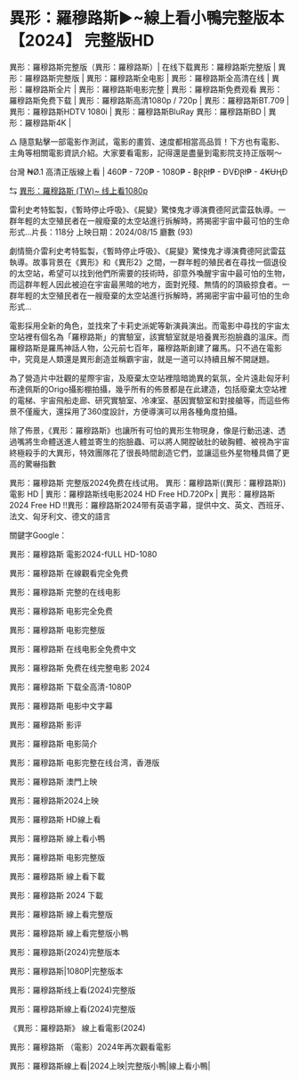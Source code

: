 <h1>異形：羅穆路斯►~線上看小鴨完整版本【2024】 完整版HD</h1>

異形：羅穆路斯完整版（異形：羅穆路斯）| 在线下载異形：羅穆路斯完整版 | 異形：羅穆路斯完整版 | 異形：羅穆路斯全电影 | 異形：羅穆路斯全高清在线 | 異形：羅穆路斯全片 | 異形：羅穆路斯电影完整 | 異形：羅穆路斯免费观看 異形：羅穆路斯免费下载 | 異形：羅穆路斯高清1080p / 720p | 異形：羅穆路斯BT.709 | 異形：羅穆路斯HDTV 1080i | 異形：羅穆路斯BluRay 異形：羅穆路斯BD | 異形：羅穆路斯4K |

△ 隨意點擊一部電影作測試，電影的畫質、速度都相當高品質！下方也有電影、主角等相關電影資訊介紹。大家要看電影，記得還是盡量到電影院支持正版啊～

台灣 ₦Ø.1 高清正版線上看 | 460₱ - 720₱ - 1080₱ - ฿ⱤⱤł₱ - ĐVĐⱤł₱ - 4₭ɄⱧĐ

⇆ [異形：羅穆路斯 (TW)~ 线上看1080p](https://hdmoviesworld.xyz/zh/movie/945961/alien-romulus)

雷利史考特監製，《暫時停止呼吸》、《屍變》驚悚鬼才導演費德阿武雷茲執導。一群年輕的太空殖民者在一艘廢棄的太空站進行拆解時，將揭密宇宙中最可怕的生命形式…片長：118分 上映日期：2024/08/15 廳數 (93)

劇情簡介雷利史考特監製，《暫時停止呼吸》、《屍變》驚悚鬼才導演費德阿武雷茲執導。故事背景在《異形》和《異形2》之間，一群年輕的殖民者在尋找一個退役的太空站，希望可以找到他們所需要的技術時，卻意外喚醒宇宙中最可怕的生物，而這群年輕人因此被迫在宇宙最黑暗的地方，面對兇殘、無情的的頂級掠食者。一群年輕的太空殖民者在一艘廢棄的太空站進行拆解時，將揭密宇宙中最可怕的生命形式…

電影採用全新的角色，並找來了卡莉史派妮等新演員演出。而電影中尋找的宇宙太空站裡有個名為「羅穆路斯」的實驗室，該實驗室就是培養異形抱臉蟲的溫床。而羅穆路斯是羅馬神話人物，公元前七百年，羅穆路斯創建了羅馬。只不過在電影中，究竟是人類還是異形創造並稱霸宇宙，就是一道可以持續且解不開謎題。

為了營造片中壯觀的星際宇宙，及廢棄太空站裡陰暗詭異的氣氛，全片遠赴匈牙利布達佩斯的Origo攝影棚拍攝，幾乎所有的佈景都是在此建造，包括廢棄太空站裡的電梯、宇宙飛船走廊、研究實驗室、冷凍室、基因實驗室和對接艙等，而這些佈景不僅龐大，還採用了360度設計，方便導演可以用各種角度拍攝。

除了佈景，《異形：羅穆路斯》也讓所有可怕的異形生物現身，像是行動迅速、透過嘴將生命體送進人體並寄生的抱臉蟲、可以將人開膛破肚的破胸體、被視為宇宙終極殺手的大異形，特效團隊花了很長時間創造它們，並讓這些外星物種具備了更高的驚嚇指數

異形：羅穆路斯 完整版2024免费在线试用。 異形：羅穆路斯((異形：羅穆路斯))電影 HD | 異形：羅穆路斯线电影2024 HD Free HD.720Px | 異形：羅穆路斯2024 Free HD !!異形：羅穆路斯2024带有英语字幕，提供中文、英文、西班牙、法文、匈牙利文、德文的語言

關鍵字Google：

異形：羅穆路斯 電影2024-fULL HD-1080

異形：羅穆路斯 在線觀看完全免费

異形：羅穆路斯 完整的在线电影

異形：羅穆路斯 电影完全免费

異形：羅穆路斯 电影完整版

異形：羅穆路斯 在线电影全免费中文

異形：羅穆路斯 免费在线完整电影 2024

異形：羅穆路斯 下载全高清-1080P

異形：羅穆路斯 电影中文字幕

異形：羅穆路斯 影评

異形：羅穆路斯 电影简介

異形：羅穆路斯 电影完整在线台湾，香港版

異形：羅穆路斯 澳門上映

異形：羅穆路斯2024上映

異形：羅穆路斯 HD線上看

異形：羅穆路斯 線上看小鴨

異形：羅穆路斯 电影完整版

異形：羅穆路斯 線上看下載

異形：羅穆路斯 2024 下載

異形：羅穆路斯 線上看完整版

異形：羅穆路斯 線上看完整版小鴨

異形：羅穆路斯(2024)完整版本

異形：羅穆路斯|1080P|完整版本

異形：羅穆路斯线上看(2024)完整版

異形：羅穆路斯線上看(2024)完整版

《異形：羅穆路斯》 線上看電影(2024)

異形：羅穆路斯 （電影）2024年再次觀看電影

異形：羅穆路斯線上看|2024上映|完整版小鴨|線上看小鴨|
